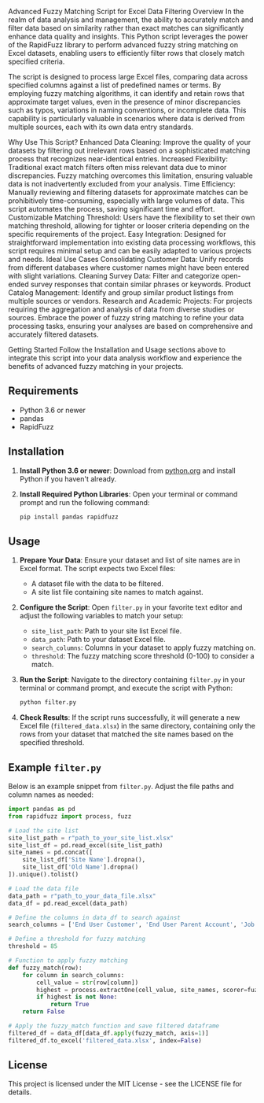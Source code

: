 
Advanced Fuzzy Matching Script for Excel Data Filtering
Overview
In the realm of data analysis and management, the ability to accurately match and filter data based on similarity rather than exact matches can significantly enhance data quality and insights. This Python script leverages the power of the RapidFuzz library to perform advanced fuzzy string matching on Excel datasets, enabling users to efficiently filter rows that closely match specified criteria.

The script is designed to process large Excel files, comparing data across specified columns against a list of predefined names or terms. By employing fuzzy matching algorithms, it can identify and retain rows that approximate target values, even in the presence of minor discrepancies such as typos, variations in naming conventions, or incomplete data. This capability is particularly valuable in scenarios where data is derived from multiple sources, each with its own data entry standards.

Why Use This Script?
Enhanced Data Cleaning: Improve the quality of your datasets by filtering out irrelevant rows based on a sophisticated matching process that recognizes near-identical entries.
Increased Flexibility: Traditional exact match filters often miss relevant data due to minor discrepancies. Fuzzy matching overcomes this limitation, ensuring valuable data is not inadvertently excluded from your analysis.
Time Efficiency: Manually reviewing and filtering datasets for approximate matches can be prohibitively time-consuming, especially with large volumes of data. This script automates the process, saving significant time and effort.
Customizable Matching Threshold: Users have the flexibility to set their own matching threshold, allowing for tighter or looser criteria depending on the specific requirements of the project.
Easy Integration: Designed for straightforward implementation into existing data processing workflows, this script requires minimal setup and can be easily adapted to various projects and needs.
Ideal Use Cases
Consolidating Customer Data: Unify records from different databases where customer names might have been entered with slight variations.
Cleaning Survey Data: Filter and categorize open-ended survey responses that contain similar phrases or keywords.
Product Catalog Management: Identify and group similar product listings from multiple sources or vendors.
Research and Academic Projects: For projects requiring the aggregation and analysis of data from diverse studies or sources.
Embrace the power of fuzzy string matching to refine your data processing tasks, ensuring your analyses are based on comprehensive and accurately filtered datasets.

Getting Started
Follow the Installation and Usage sections above to integrate this script into your data analysis workflow and experience the benefits of advanced fuzzy matching in your projects.
## Requirements

- Python 3.6 or newer
- pandas
- RapidFuzz

## Installation

1. **Install Python 3.6 or newer**: Download from [python.org](https://www.python.org/downloads/) and install Python if you haven't already.

2. **Install Required Python Libraries**: Open your terminal or command prompt and run the following command:

   ```bash
   pip install pandas rapidfuzz
   ```

## Usage

1. **Prepare Your Data**: Ensure your dataset and list of site names are in Excel format. The script expects two Excel files:
    - A dataset file with the data to be filtered.
    - A site list file containing site names to match against.

2. **Configure the Script**: Open `filter.py` in your favorite text editor and adjust the following variables to match your setup:
    - `site_list_path`: Path to your site list Excel file.
    - `data_path`: Path to your dataset Excel file.
    - `search_columns`: Columns in your dataset to apply fuzzy matching on.
    - `threshold`: The fuzzy matching score threshold (0-100) to consider a match.

3. **Run the Script**: Navigate to the directory containing `filter.py` in your terminal or command prompt, and execute the script with Python:

   ```bash
   python filter.py
   ```

4. **Check Results**: If the script runs successfully, it will generate a new Excel file (`filtered_data.xlsx`) in the same directory, containing only the rows from your dataset that matched the site names based on the specified threshold.

## Example `filter.py`

Below is an example snippet from `filter.py`. Adjust the file paths and column names as needed:

```python
import pandas as pd
from rapidfuzz import process, fuzz

# Load the site list
site_list_path = r"path_to_your_site_list.xlsx"
site_list_df = pd.read_excel(site_list_path)
site_names = pd.concat([
    site_list_df['Site Name'].dropna(),
    site_list_df['Old Name'].dropna()
]).unique().tolist()

# Load the data file
data_path = r"path_to_your_data_file.xlsx"
data_df = pd.read_excel(data_path)

# Define the columns in data_df to search against
search_columns = ['End User Customer', 'End User Parent Account', 'Job Description']

# Define a threshold for fuzzy matching
threshold = 85

# Function to apply fuzzy matching
def fuzzy_match(row):
    for column in search_columns:
        cell_value = str(row[column])
        highest = process.extractOne(cell_value, site_names, scorer=fuzz.WRatio, score_cutoff=threshold)
        if highest is not None:
            return True
    return False

# Apply the fuzzy_match function and save filtered dataframe
filtered_df = data_df[data_df.apply(fuzzy_match, axis=1)]
filtered_df.to_excel('filtered_data.xlsx', index=False)
```

## License

This project is licensed under the MIT License - see the LICENSE file for details.
```
